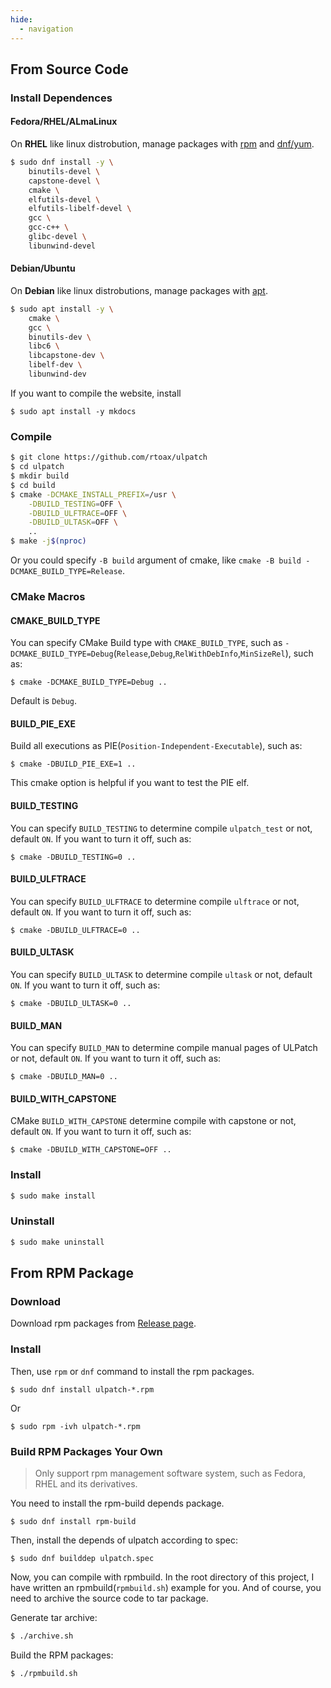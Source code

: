 ```yaml
---
hide:
  - navigation
---
```


## From Source Code

### Install Dependences

#### Fedora/RHEL/ALmaLinux

On **RHEL** like linux distrobution, manage packages with [rpm](https://github.com/rpm-software-management) and [dnf/yum](https://github.com/rpm-software-management/dnf).

```bash
$ sudo dnf install -y \
	binutils-devel \
	capstone-devel \
	cmake \
	elfutils-devel \
	elfutils-libelf-devel \
	gcc \
	gcc-c++ \
	glibc-devel \
	libunwind-devel
```


#### Debian/Ubuntu

On **Debian** like linux distrobutions, manage packages with [apt](https://salsa.debian.org/apt-team/apt).

```bash
$ sudo apt install -y \
	cmake \
	gcc \
	binutils-dev \
	libc6 \
	libcapstone-dev \
	libelf-dev \
	libunwind-dev
```

If you want to compile the website, install

```
$ sudo apt install -y mkdocs
```


### Compile

```bash
$ git clone https://github.com/rtoax/ulpatch
$ cd ulpatch
$ mkdir build
$ cd build
$ cmake -DCMAKE_INSTALL_PREFIX=/usr \
	-DBUILD_TESTING=OFF \
	-DBUILD_ULFTRACE=OFF \
	-DBUILD_ULTASK=OFF \
	..
$ make -j$(nproc)
```

Or you could specify `-B build` argument of cmake, like `cmake -B build -DCMAKE_BUILD_TYPE=Release`.


### CMake Macros

#### CMAKE_BUILD_TYPE

You can specify CMake Build type with `CMAKE_BUILD_TYPE`, such as `-DCMAKE_BUILD_TYPE=Debug`(`Release`,`Debug`,`RelWithDebInfo`,`MinSizeRel`), such as:

```
$ cmake -DCMAKE_BUILD_TYPE=Debug ..
```

Default is `Debug`.


#### BUILD_PIE_EXE

Build all executions as PIE(`Position-Independent-Executable`), such as:

```
$ cmake -DBUILD_PIE_EXE=1 ..
```

This cmake option is helpful if you want to test the PIE elf.


#### BUILD_TESTING

You can specify `BUILD_TESTING` to determine compile `ulpatch_test` or not, default `ON`.
If you want to turn it off, such as:

```
$ cmake -DBUILD_TESTING=0 ..
```

#### BUILD_ULFTRACE

You can specify `BUILD_ULFTRACE` to determine compile `ulftrace` or not, default `ON`.
If you want to turn it off, such as:

```
$ cmake -DBUILD_ULFTRACE=0 ..
```

#### BUILD_ULTASK

You can specify `BUILD_ULTASK` to determine compile `ultask` or not, default `ON`.
If you want to turn it off, such as:

```
$ cmake -DBUILD_ULTASK=0 ..
```

#### BUILD_MAN

You can specify `BUILD_MAN` to determine compile manual pages of ULPatch or not, default `ON`.
If you want to turn it off, such as:

```
$ cmake -DBUILD_MAN=0 ..
```

#### BUILD_WITH_CAPSTONE

CMake `BUILD_WITH_CAPSTONE` determine compile with capstone or not, default `ON`.
If you want to turn it off, such as:

```
$ cmake -DBUILD_WITH_CAPSTONE=OFF ..
```


### Install

```bash
$ sudo make install
```

### Uninstall

```bash
$ sudo make uninstall
```


## From RPM Package

### Download

Download rpm packages from [Release page](https://github.com/Rtoax/ulpatch/releases).

### Install

Then, use `rpm` or `dnf` command to install the rpm packages.

```
$ sudo dnf install ulpatch-*.rpm
```

Or

```
$ sudo rpm -ivh ulpatch-*.rpm
```

### Build RPM Packages Your Own

> Only support rpm management software system, such as Fedora, RHEL and its derivatives.

You need to install the rpm-build depends package.

```
$ sudo dnf install rpm-build
```

Then, install the depends of ulpatch according to spec:

```
$ sudo dnf builddep ulpatch.spec
```

Now, you can compile with rpmbuild. In the root directory of this project, I have written an rpmbuild(`rpmbuild.sh`) example for you. And of course, you need to archive the source code to tar package.

Generate tar archive:

```bash
$ ./archive.sh
```

Build the RPM packages:

```bash
$ ./rpmbuild.sh
```

